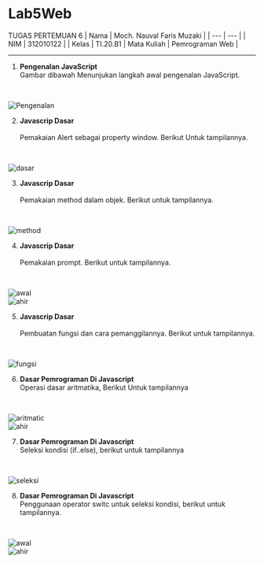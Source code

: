 # Lab5Web
TUGAS PERTEMUAN 6
| Nama | Moch. Nauval Faris Muzaki |
| --- | --- |
| NIM | 312010122 |
| Kelas | TI.20.B1
| Mata Kuliah | Pemrograman Web |
<hr>

1. **Pengenalan JavaScript**<br>
Gambar dibawah Menunjukan langkah awal pengenalan JavaScript.
<br>

![Pengenalan](pictures/gambar1.png)
<br>

2. **Javascrip Dasar<br>**<br>
Pemakaian Alert sebagai property window. Berikut Untuk tampilannya.
<br>

![dasar](pictures/gambar2.png)
<br>

3. **Javascrip Dasar<br>** <br>
Pemakaian method dalam objek. Berikut untuk tampilannya.
<br>

![method](pictures/gambar3.png)
<br>

4. **Javascrip Dasar<br>** <br>
Pemakaian prompt. Berikut untuk tampilannya.
<br>

![awal](pictures/gambar5.png)
<br>
![ahir](pictures/gambar4.png)
<br>

5. **Javascrip Dasar<br>** <br>
Pembuatan fungsi dan cara pemanggilannya. Berikut untuk tampilannya.
<br>

![fungsi](pictures/gambar6.png)
<br>

6. **Dasar Pemrograman Di Javascript** <br>
Operasi dasar aritmatika, Berikut Untuk tampilannya
<br>

![aritmatic](pictures/gambar7.png)
<br>
![ahir](pictures/gamabr9.png)

7. **Dasar Pemrograman Di Javascript** <br>
Seleksi kondisi (if..else), berikut untuk tampilannya
<br>

![seleksi](pictures/gambar8.png)

8. **Dasar Pemrograman Di Javascript** <br>
Penggunaan operator switc untuk seleksi kondisi, berikut untuk tampilannya.
<br>

![awal](pictures/gambar10.png)
<br>
![ahir](pictures/gambar11.png)
<br>
